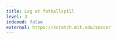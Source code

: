 ```yaml
---
title: Lag et fotballspill
level: 3
indexed: false
external: https://scratch.mit.edu/soccer
---
```

